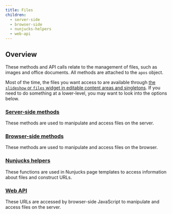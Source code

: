 ```yaml
---
title: Files
children:
  - server-side
  - browser-side
  - nunjucks-helpers
  - web-api
---
```


## Overview

These methods and API calls relate to the management of files, such as images and office documents. All methods are attached to the `apos` object.

Most of the time, the files you want access to are available through [the `slideshow` or `files` widget in editable content areas and singletons](../../tutorials/frontend-development/slideshow-options.html). If you need to do something at a lower-level, you may want to look into the options below.

### [Server-side methods](server-side.html)

These methods are used to manipulate and access files on the server.

### [Browser-side methods](browser-side.html)

These methods are used to manipulate and access files on the browser.

### [Nunjucks helpers](nunjucks-helpers.html)

These functions are used in Nunjucks page templates to access information about files and construct URLs.

### [Web API](web-api.html)

These URLs are accessed by browser-side JavaScript to manipulate and access files on the server.

